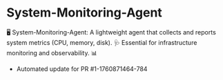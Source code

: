 # System-Monitoring-Agent
🖥️ System-Monitoring-Agent: A lightweight agent that collects and reports system metrics (CPU, memory, disk). 🩺 Essential for infrastructure monitoring and observability. 📊


- Automated update for PR #1-1760871464-784